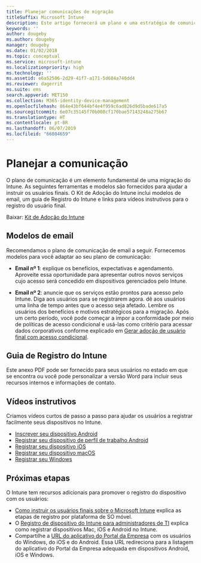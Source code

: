 ```yaml
---
title: Planejar comunicações de migração
titleSuffix: Microsoft Intune
description: Este artigo fornecerá um plano e uma estratégia de comunicação de migração quando você estiver migrando para o Microsoft Intune.
keywords: ''
author: dougeby
ms.author: dougeby
manager: dougeby
ms.date: 01/02/2018
ms.topic: conceptual
ms.service: microsoft-intune
ms.localizationpriority: high
ms.technology: ''
ms.assetid: e6a52506-2d29-41f7-a171-5d684a740dd4
ms.reviewer: dagerrit
ms.suite: ems
search.appverid: MET150
ms.collection: M365-identity-device-management
ms.openlocfilehash: 864e43bf644bf4e4f959c6ad826d9d5bade617a5
ms.sourcegitcommit: 6e07c35145f70b008cf170bae57143248a275b67
ms.translationtype: HT
ms.contentlocale: pt-BR
ms.lasthandoff: 06/07/2019
ms.locfileid: "66804659"
---
```

# <a name="plan-communications"></a>Planejar a comunicação 
O plano de comunicação é um elemento fundamental de uma migração do Intune. As seguintes ferramentas e modelos são fornecidos para ajudar a instruir os usuários finais. O Kit de Adoção do Intune inclui modelos de email, um guia de Registro do Intune e links para vídeos instrutivos para o registro do usuário final.  

Baixar:  [Kit de Adoção do Intune](http://aka.ms/IntuneAdoptionKit)

## <a name="email-templates"></a>Modelos de email 
Recomendamos o plano de comunicação de email a seguir. Fornecemos modelos para você adaptar ao seu plano de comunicação:
- **Email nº 1**: explique os benefícios, expectativas e agendamento. Aproveite essa oportunidade para apresentar outros novos serviços cujo acesso será concedido em dispositivos gerenciados pelo Intune. 

- **Email nº 2**: anuncie que os serviços estão prontos para acesso pelo Intune. Diga aos usuários para se registrarem agora.  dê aos usuários uma linha de tempo antes que o acesso seja afetado. Lembre os usuários dos benefícios e motivos estratégicos para a migração.
Após um certo período, você pode começar a impor a conformidade por meio de políticas de acesso condicional e usá-las como critério para acessar dados corporativos conforme explicado em [Gerar adoção de usuário final com acesso condicional](migration-guide-drive-adoption.md).

## <a name="intune-enrollment-guide"></a>Guia de Registro do Intune 
Este anexo PDF pode ser fornecido para seus usuários no estado em que se encontra ou você pode personalizar a versão Word para incluir seus recursos internos e informações de contato.

## <a name="instructional-videos"></a>Vídeos instrutivos
Criamos vídeos curtos de passo a passo para ajudar os usuários a registrar facilmente seus dispositivos no Intune.
- [Inscrever seu dispositivo Android](https://www.youtube.com/watch?v=k0Q_sGLSx6o&t=1s)
- [Registrar seu dispositivo de perfil de trabalho Android](https://www.youtube.com/watch?v=9Dl8HsGk4tI&t=3s)
- [Registrar seu dispositivo iOS](https://www.youtube.com/watch?v=mJyv6YcHi7c)
- [Registrar seu dispositivo macOS](https://www.youtube.com/watch?v=Pa2pfhwq_yk)
- [Registrar seu Windows](https://www.youtube.com/watch?v=TKQxEckBHiE)

## <a name="next-steps"></a>Próximas etapas
O Intune tem recursos adicionais para promover o registro do dispositivo com os usuários:
- [Como instruir os usuários finais sobre o Microsoft Intune](https://docs.microsoft.com/intune/end-user-educate) explica as etapas de registro por plataforma de SO móvel. 
- O [Registro de dispositivo do Intune para administradores de TI](https://docs.microsoft.com/intune/device-enrollment) explica como registrar dispositivos Mac, iOS e Android no Intune.
- Compartilhe a [URL do aplicativo do Portal da Empresa](http://go.microsoft.com/fwlink/?LinkID=396941) com os usuários do Windows, do iOS e do Android. Essa URL redireciona para a listagem do aplicativo do Portal da Empresa adequada em dispositivos Android, iOS e Windows.
